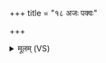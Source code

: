 +++
title = "१८ अजः पक्वः"

+++
<details><summary>मूलम् (VS)</summary>

अ॒जः प॒क्वः स्व॒र्गे लो॒के द॑धाति॒ पञ्चौ॑दनो॒ निरृ॑तिं॒ बाध॑मानः। तेन॑ लो॒कान्त्सूर्य॑वतो जयेम ॥
</details>